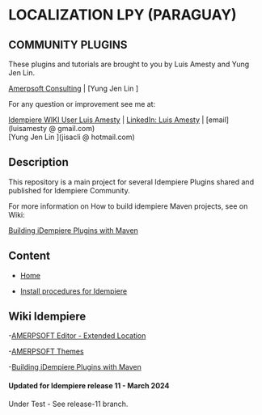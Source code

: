 
# <b>LOCALIZATION LPY (PARAGUAY)</b>

## <b>COMMUNITY PLUGINS</b>
These plugins and tutorials are brought to you by Luis Amesty and Yung Jen Lin.

[Amerpsoft Consulting](http://amerpsoft.com/index.php/en/) | [Yung Jen Lin ]

For any question or improvement see me at:

[Idempiere WIKI User Luis Amesty](https://wiki.idempiere.org/en/User:Luisamesty) | [LinkedIn: Luis Amesty](https://www.linkedin.com/in/luisamesty/) | [email](luisamesty @ gmail.com) <br/>
[Yung Jen Lin ](jisacli @ hotmail.com) <br/>

## <b>Description</b>

This repository is a main project for several Idempiere Plugins shared and published for Idempiere Community.

For more information on How to build idempiere Maven projects, see on Wiki: 

[Building iDempiere Plugins with Maven](https://wiki.idempiere.org/en/Building_iDempiere_Plugins_with_Maven)

## <b>Content</b>

- [Home](./README.md)

- [Install procedures for Idempiere](./doc/InstallIdempiere/README_InstallIdempiere.md)


## <b>Wiki Idempiere</b>
-[AMERPSOFT Editor - Extended Location](http://wiki.idempiere.org/en/Plugin:_Extended_Location)

-[AMERPSOFT Themes](https://wiki.idempiere.org/en/Plugin:_Themes_Amerpsoft)

-[Building iDempiere Plugins with Maven](https://wiki.idempiere.org/en/Building_iDempiere_Plugins_with_Maven)


#### Updated for Idempiere release 11 - March 2024
  Under Test - See release-11 branch.
